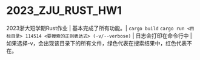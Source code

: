# 2023_ZJU_RUST_HW1
2023浙大短学期Rust作业
 | 基本完成了所有功能。| 
```cargo build```
```cargo run <目标目录> 114514 <要搜索的正则表达式> (-v/--verbose)``` 
| 日志会打印在命令行中 | 
如果选择-v，会出现该目录下的所有文件，绿色代表在搜索结果中，红色代表不在。
